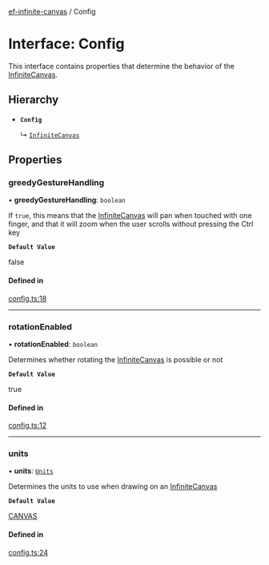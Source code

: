 [ef-infinite-canvas](api/README.md) / Config

# Interface: Config

This interface contains properties that determine the behavior of the [InfiniteCanvas](api/interfaces/InfiniteCanvas.md).

## Hierarchy

- **`Config`**

  ↳ [`InfiniteCanvas`](api/interfaces/InfiniteCanvas.md)

## Properties

### greedyGestureHandling

• **greedyGestureHandling**: `boolean`

If `true`, this means that the [InfiniteCanvas](api/interfaces/InfiniteCanvas.md) will pan when touched with one finger, and that it will zoom when the user scrolls without pressing the Ctrl key

**`Default Value`**

false

#### Defined in

[config.ts:18](https://github.com/emilefokkema/infinite-canvas/blob/c465771/src/api-surface/config.ts#L18)

___

### rotationEnabled

• **rotationEnabled**: `boolean`

Determines whether rotating the [InfiniteCanvas](api/interfaces/InfiniteCanvas.md) is possible or not

**`Default Value`**

true

#### Defined in

[config.ts:12](https://github.com/emilefokkema/infinite-canvas/blob/c465771/src/api-surface/config.ts#L12)

___

### units

• **units**: [`Units`](api/enums/Units.md)

Determines the units to use when drawing on an [InfiniteCanvas](api/interfaces/InfiniteCanvas.md)

**`Default Value`**

[CANVAS](api/enums/Units.md#canvas)

#### Defined in

[config.ts:24](https://github.com/emilefokkema/infinite-canvas/blob/c465771/src/api-surface/config.ts#L24)
